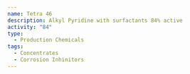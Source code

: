 ```yaml
---
name: Tetra 46
description: Alkyl Pyridine with surfactants 84% active
activity: "84"
type:
  - Production Chemicals
tags:
  - Concentrates
  - Corrosion Inhinitors
---
```

